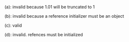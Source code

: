 (a): invalid because 1.01 will be truncated to 1

(b): invalid because a reference initializer must be an object

(c): valid

(d): invalid. refences must be initialized